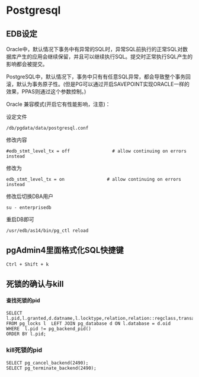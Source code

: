 # Postgresql

## EDB设定
Oracle中，默认情况下事务中有异常的SQL时，异常SQL前执行的正常SQL对数据库产生的应用会继续保留，并且可以继续执行SQL。提交时正常执行SQL产生的影响都会被提交。

PostgreSQL中，默认情况下，事务中只有有任意SQL异常，都会导致整个事务回滚，默认为事务原子性。(但是PG可以通过开启SAVEPOINT实现ORACLE一样的效果，PPAS则通过这个参数控制。)

Oracle 兼容模式(开启它有性能影响，注意)：

设定文件
```
/db/pgdata/data/postgresql.conf
```

修改内容
```
#edb_stmt_level_tx = off                # allow continuing on errors instead
```
修改为
```
edb_stmt_level_tx = on                # allow continuing on errors instead
```

修改后切换DBA用户
```
su - enterprisedb
```
重启DB即可
```
/usr/edb/as14/bin/pg_ctl reload
```

## pgAdmin4里面格式化SQL快捷键
```
Ctrl + Shift + k
```

## 死锁的确认与kill

#### 查找死锁的pid
```
SELECT l.pid,l.granted,d.datname,l.locktype,relation,relation::regclass,transactionid,l.mode
FROM pg_locks l  LEFT JOIN pg_database d ON l.database = d.oid
WHERE  l.pid != pg_backend_pid()
ORDER BY l.pid;
```

### kill死锁的pid
```
SELECT pg_cancel_backend(2490);
SELECT pg_terminate_backend(2490);
```
